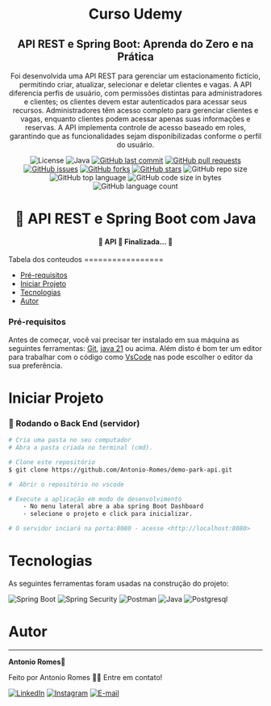 <h1 align="center">Curso Udemy 
 </h1>
 <h2 align="center"> 
    API REST e Spring Boot: Aprenda do Zero e na Prática
 </h2>
 <p align="center">
	 Foi desenvolvida uma API REST para gerenciar um estacionamento fictício, permitindo criar, atualizar, selecionar e deletar clientes e vagas. A API diferencia perfis de usuário, com permissões distintas para administradores e clientes; os clientes devem estar autenticados para acessar seus recursos. Administradores têm acesso completo para gerenciar clientes e vagas, enquanto clientes podem acessar apenas suas informações e reservas. A API implementa controle de acesso baseado em roles, garantindo que as funcionalidades sejam disponibilizadas conforme o perfil do usuário.
 </p>
 <div align="center">
	 
![License](https://img.shields.io/badge/license-MIT-blue.svg) 
![Java](https://img.shields.io/badge/Java-v21-orange.svg) 
[![GitHub last commit](https://img.shields.io/github/last-commit/Antonio-Romes/demo-park-api)](https://github.com/Antonio-Romes/demo-park-api/commits/master)
[![GitHub pull requests](https://img.shields.io/github/issues-pr-raw/Antonio-Romes/demo-park-api)](https://github.com/Antonio-Romes/demo-park-api/pulls)
[![GitHub issues](https://img.shields.io/github/issues/Antonio-Romes/demo-park-api)](https://github.com/Antonio-Romes/demo-park-api/issues)
[![GitHub forks](https://img.shields.io/github/forks/Antonio-Romes/demo-park-api)](https://github.com/Antonio-Romes/demo-park-api/network)
[![GitHub stars](https://img.shields.io/github/stars/Antonio-Romes/demo-park-api)](https://github.com/Antonio-Romes/demo-park-api/stargazers)
![GitHub repo size](https://img.shields.io/github/repo-size/Antonio-Romes/demo-park-api)
![GitHub top language](https://img.shields.io/github/languages/top/Antonio-Romes/demo-park-api.svg)
![GitHub code size in bytes](https://img.shields.io/github/languages/code-size/Antonio-Romes/demo-park-api)
![GitHub language count](https://img.shields.io/github/languages/count/Antonio-Romes/demo-park-api)  
 </div>

<h1 align="center">
    🔗 API REST e Spring Boot com Java
</h1>
<h4 align="center"> 
	🚧  API 🚀 Finalizada...  🚧
</h4>
Tabela dos conteudos
=================
  
 * [Pré-requisitos](#pré-requisitos)
 * [Iniciar Projeto](#iniciar-projeto)
 * [Tecnologias](#tecnologias)
 * [Autor](#autor)

   
### Pré-requisitos

Antes de começar, você vai precisar ter instalado em sua máquina as seguintes ferramentas:
[Git](https://git-scm.com), [java 21](https://www.oracle.com/br/java/technologies/downloads/#java21) ou acima. 
Além disto é bom ter um editor para trabalhar com o código como  [VsCode](https://code.visualstudio.com/download) nas pode escolher o editor da sua preferência.

# Iniciar Projeto
### 🎲 Rodando o Back End (servidor)

```bash
# Cria uma pasta no seu computador
# Abra a pasta criada no terminal (cmd).

# Clone este repositório
$ git clone https://github.com/Antonio-Romes/demo-park-api.git

#  Abrir o repositório no vscode

# Execute a aplicação em modo de desenvolvimento
	- No menu lateral abre a aba spring Boot Dashboard
	- selecione o projeto e click para inicializar.

# O servidor inciará na porta:8080 - acesse <http://localhost:8080>
```


# Tecnologias 

As seguintes ferramentas foram usadas na construção do projeto:

![Spring Boot](https://img.shields.io/badge/Spring%20Boot-6DB33F.svg?style=for-the-badge&logo=Spring-Boot&logoColor=white)
![Spring Security](https://img.shields.io/badge/Spring%20Security-6DB33F.svg?style=for-the-badge&logo=Spring-Security&logoColor=white) 
![Postman](https://img.shields.io/badge/Postman-FF6C37.svg?style=for-the-badge&logo=Postman&logoColor=white)
![Java](https://img.shields.io/badge/Java-ED8B00?style=for-the-badge&logo=openjdk&logoColor=white)
![Postgresql](https://img.shields.io/badge/PostgreSQL-4169E1.svg?style=for-the-badge&logo=PostgreSQL&logoColor=white)

  # Autor
---

 <b>Antonio Romes</b>🚀

Feito por Antonio Romes 👋🏽 Entre em contato!

[![LinkedIn](https://img.shields.io/badge/LinkedIn-0077B5?style=for-the-badge&logo=linkedin&logoColor=white)](https://www.linkedin.com/in/antonio-romes/)
[![Instagram](https://img.shields.io/badge/Instagram-E4405F?style=for-the-badge&logo=instagram&logoColor=white)](https://www.instagram.com/antonio_romes_lima/)
[![E-mail](https://img.shields.io/badge/-Email-0077B5?style=for-the-badge&logo=microsoft-outlook&logoColor=007BFF)](mailto:antonioromes1@hotmail.com) 

